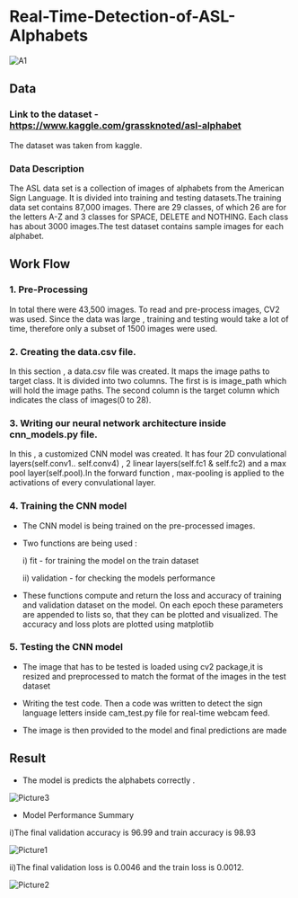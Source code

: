 # Real-Time-Detection-of-ASL-Alphabets

![A1](https://user-images.githubusercontent.com/74179721/128869014-05dced21-233a-40ad-b2f6-a3f353cacaea.jpg)

## Data
### Link to the dataset - https://www.kaggle.com/grassknoted/asl-alphabet 
The dataset was taken from kaggle. 

### Data Description
The ASL data set is a collection of images of alphabets from the American Sign Language. It is divided
into training and testing datasets.The training data set contains 87,000 images. There are 29 classes, 
of which 26 are for the letters A-Z and 3 classes for SPACE, DELETE and NOTHING. Each class
has about 3000 images.The test dataset contains sample images for each alphabet. 

## Work Flow 

### 1. Pre-Processing

In total there were 43,500 images. To read and pre-process images, CV2 was used. Since the data was large , training and testing would take a lot of time, therefore only a subset of 1500 images were used. 

### 2. Creating the data.csv file.

In this section , a data.csv file was created. It maps the image paths to target class. It is divided into two columns. The first is is image_path which will hold the image paths. The second column  is the target column  which indicates the class of images(0 to 28). 

### 3. Writing our neural network architecture inside cnn_models.py file.

In this , a customized CNN model was created. It has four 2D convulational layers(self.conv1.. self.conv4) , 2 linear layers(self.fc1 & self.fc2) and a max pool layer(self.pool).In the forward function , max-pooling is applied to the activations of every convulational layer. 

### 4. Training the CNN model 
* The CNN model is being trained on the pre-processed images. 

* Two functions are being used : 

  i) fit - for training the model on the train dataset 

  ii) validation - for checking the models performance

* These functions compute and return the loss and accuracy of training and validation dataset on the model. On each epoch these parameters are appended to lists so, that they can be plotted and visualized. The accuracy and loss plots are plotted using matplotlib 

### 5. Testing the CNN model
* The image that has to be tested is loaded using cv2 package,it is resized and preprocessed to match the format of the images in the test dataset

* Writing the test code.
Then a code was written to detect the sign language letters inside  cam_test.py file for real-time
webcam feed.

* The image is then provided to the model and final predictions are made

## Result 

* The model is predicts the alphabets correctly . 

![Picture3](https://user-images.githubusercontent.com/74179721/130441622-b8fa1e32-9b48-4456-ae98-222980ddea12.png)

* Model Performance Summary 

i)The final validation accuracy is 96.99 and train accuracy is 98.93


![Picture1](https://user-images.githubusercontent.com/74179721/130441642-05c55ecc-3a0d-43ac-a004-cb27bfe2c944.png)

ii)The final validation loss is 0.0046 and the train loss is 0.0012. 

![Picture2](https://user-images.githubusercontent.com/74179721/130441632-d8260acd-153b-425e-845e-8ac39204fd4b.png)


